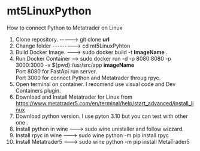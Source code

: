 # mt5LinuxPython
How to connect Python to Metatrader on Linux

1) Clone repository. -----> git clone <b> url </b>
2) Change folder ---------> cd mt5LinuxPyhton
3) Build Docker Image. ---> sudo docker build -t <b>ImageName</b> .
4) Run Docker Container --> sudo docker run -d -p 8080:8080 -p 3000:3000 -v ${pwd}:/usr/src/app <b>imageName</b><br>
   Port 8080 for FastApi run server.<br>
   Port 3000 for connect Python and Metatrader throug rpyc. <br>
5) Open terminal on container. I recomend use visual code and Dev Containers plugin.
6) Download and Install Metatrader for Linux from https://www.metatrader5.com/en/terminal/help/start_advanced/install_linux
7) Download python version. I use pyton 3.10 but you can test with other one .
8) Install python in wine ---> sudo wine unistaller  and follow wizzard.
9) Install rpyc in wine ---> sudo wine python -m pip install rpyc
10) Install Metatrader5 ---> sudo wine python -m pip install MetaTrader5
